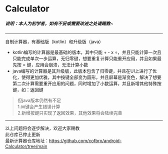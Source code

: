 # Calculator
 ##### 说明：本人为初学者，如有不妥或需要改进之处请赐教~
 ---
自制计算器，有基础版（kotlin）和升级版（java）
* kotlin编写的计算器是最基础的版本，其中只能 + - x ÷，并且只能计算一次且只能完成单次一步运算，无归零键，想要重复计算只能重开应用，并且如果最先按 = 键，应用会崩溃，无法计算小数
* java编写的计算器是其升级版，此版本包含了归零键，并且在UI上进行了优化，使得更加优雅，其中按键全部变为圆形，并且屏幕是渐变色，解决了想要第二次计算需要重开应用的问题，同时增加了小数运算，并且新增其他特殊按键，如：返回键

> 但java版本仍然有不足\
1.`00`键会产生错误计算\
2.新增按键只实现了返回效果，其他效果将会陆续完善


---
以上问题将会逐步解决，欢迎大家赐教\
此仓库已停止更新\
最新计算器仓库地址：https://github.com/cofbro/android-Calculator/tree/main
